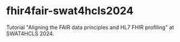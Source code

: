 # fhir4fair-swat4hcls2024
Tutorial "Aligning the FAIR data principles and HL7 FHIR profiling" at SWAT4HCLS 2024.
